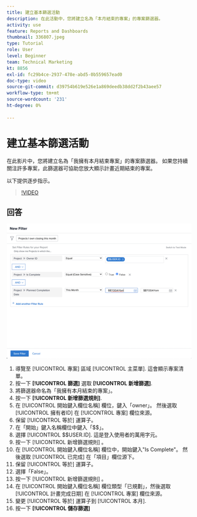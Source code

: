 ```yaml
---
title: 建立基本篩選活動
description: 在此活動中，您將建立名為「本月結束的專案」的專案篩選器。
activity: use
feature: Reports and Dashboards
thumbnail: 336807.jpeg
type: Tutorial
role: User
level: Beginner
team: Technical Marketing
kt: 8856
exl-id: fc29b4ce-2937-478e-abd5-0b559657ead0
doc-type: video
source-git-commit: d39754b619e526e1a869deedb38dd2f2b43aee57
workflow-type: tm+mt
source-wordcount: '231'
ht-degree: 0%

---
```


# 建立基本篩選活動

在此影片中，您將建立名為「我擁有本月結束專案」的專案篩選器。 如果您持續關注許多專案，此篩選器可協助您放大顯示計畫近期結束的專案。

以下提供逐步指示。

>[!VIDEO](https://video.tv.adobe.com/v/336807/?quality=12)

## 回答

![要建立新濾鏡的螢幕影像](assets/basic-filter-activity-updated-6-15-21.png)

1. 導覽至 [!UICONTROL 專案] 區域 [!UICONTROL 主菜單]. 這會顯示專案清單。
1. 按一下 **[!UICONTROL 篩選]** 選取 **[!UICONTROL 新增篩選]**.
1. 將篩選器命名為「我擁有本月結束的專案」。
1. 按一下 **[!UICONTROL 新增篩選規則]**.
1. 在 [!UICONTROL 開始鍵入欄位名稱] 欄位，鍵入「owner」。 然後選取 [!UICONTROL 擁有者ID] 在 [!UICONTROL 專案] 欄位來源。
1. 保留 [!UICONTROL 等於] 運算子。
1. 在「開始」鍵入名稱欄位中鍵入「$$」。
1. 選擇 [!UICONTROL $$USER.ID]. 這是登入使用者的萬用字元。
1. 按一下 [!UICONTROL 新增篩選規則] 。
1. 在 [!UICONTROL 開始鍵入欄位名稱] 欄位中，開始鍵入&quot;Is Complete&quot;。 然後選取 [!UICONTROL 已完成] 在「項目」欄位源下。
1. 保留 [!UICONTROL 等於] 運算子。
1. 選擇「False」。
1. 按一下 [!UICONTROL 新增篩選規則] 。
1. 在 [!UICONTROL 開始鍵入欄位名稱] 欄位類型「已規劃」，然後選取 [!UICONTROL 計畫完成日期] 在 [!UICONTROL 專案] 欄位來源。
1. 變更 [!UICONTROL 等於] 運算子到 [!UICONTROL 本月].
1. 按一下 **[!UICONTROL 儲存篩選]**
